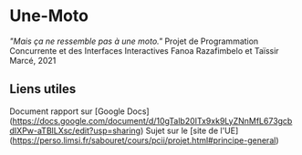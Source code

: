 # Une-Moto
*"Mais ça ne ressemble pas à une moto."*
Projet de Programmation Concurrente et des Interfaces Interactives
Fanoa Razafimbelo et Taïssir Marcé, 2021

## Liens utiles
Document rapport sur [Google Docs] (https://docs.google.com/document/d/10gTalb20ITx9xk9LyZNnMfL673gcbdIXPw-aTBlLXsc/edit?usp=sharing)
Sujet sur le [site de l'UE] (https://perso.limsi.fr/sabouret/cours/pcii/projet.html#principe-general)
